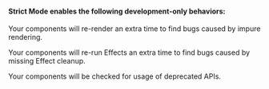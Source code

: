 #### Strict Mode enables the following development-only behaviors:
Your components will re-render an extra time to find bugs caused by impure rendering.

Your components will re-run Effects an extra time to find bugs caused by missing Effect cleanup.

Your components will be checked for usage of deprecated APIs.
